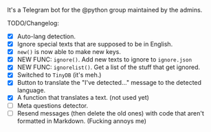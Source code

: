 It's a Telegram bot for the @python group maintained by the admins.

TODO/Changelog:
- [x] Auto-lang detection.
- [x] Ignore special texts that are supposed to be in English.
- [x] `new()` is now able to make new keys.
- [x] NEW FUNC: `ignore()`. Add new texts to ignore to `ignore.json`
- [x] NEW FUNC: `ignorelist()`. Get a list of the stuff that get ignored.
- [x] Switched to `TinyDB` (it's meh.)
- [x] Button to translate the "I've detected..." message to the detected language.
- [x] A function that translates a text. (not used yet)
- [ ] Meta questions detector.
- [ ] Resend messages (then delete the old ones) with code that aren't formatted in Markdown. (Fucking annoys me)
